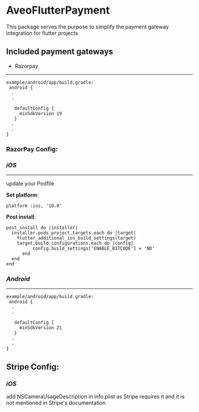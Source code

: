 # AveoFlutterPayment
This package serves the purpose to simplify the payment gateway integration for flutter projects.

## Included payment gateways
* Razorpay
___
```
example/android/app/build.gradle:        
 android {  
  .
  .
                                                                                     
   defaultConfig {                                                                             
     minSdkVersion 19                                                                          
   }
  .
  .
}                                                                                           
```

### RazorPay Config:

### ***iOS***
___
update your Podfile


**Set platform**:
```
platform :ios, '10.0'
```
**Post install**: 
```
post_install do |installer|
  installer.pods_project.targets.each do |target|
    flutter_additional_ios_build_settings(target)
    target.build_configurations.each do |config|
          config.build_settings['ENABLE_BITCODE'] = 'NO'
      end
  end
end
```
### ***Android***
___
```
example/android/app/build.gradle:        
 android {  
  .
  .
                                                                                     
   defaultConfig {                                                                             
     minSdkVersion 21                                                                          
   }
  .
  .
}                                                                                           
```

## Stripe Config:

### ***iOS***
add NSCameraUsageDescription in info.plist as Stripe requires it and it is not mentioned in Stripe's documentation


